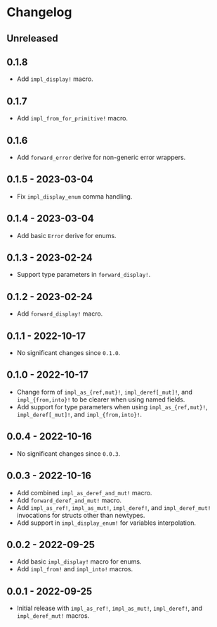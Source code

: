 # Changelog

## Unreleased

## 0.1.8

- Add `impl_display!` macro.

## 0.1.7

- Add `impl_from_for_primitive!` macro.

## 0.1.6

- Add `forward_error` derive for non-generic error wrappers.

## 0.1.5 - 2023-03-04

- Fix `impl_display_enum` comma handling.

## 0.1.4 - 2023-03-04

- Add basic `Error` derive for enums.

## 0.1.3 - 2023-02-24

- Support type parameters in `forward_display!`.

## 0.1.2 - 2023-02-24

- Add `forward_display!` macro.

## 0.1.1 - 2022-10-17

- No significant changes since `0.1.0`.

## 0.1.0 - 2022-10-17

- Change form of `impl_as_{ref,mut}!`, `impl_deref[_mut]!`, and `impl_{from,into}!` to be clearer when using named fields.
- Add support for type parameters when using `impl_as_{ref,mut}!`, `impl_deref[_mut]!`, and `impl_{from,into}!`.

## 0.0.4 - 2022-10-16

- No significant changes since `0.0.3`.

## 0.0.3 - 2022-10-16

- Add combined `impl_as_deref_and_mut!` macro.
- Add `forward_deref_and_mut!` macro.
- Add `impl_as_ref!`, `impl_as_mut!`, `impl_deref!`, and `impl_deref_mut!` invocations for structs other than newtypes.
- Add support in `impl_display_enum!` for variables interpolation.

## 0.0.2 - 2022-09-25

- Add basic `impl_display!` macro for enums.
- Add `impl_from!` and `impl_into!` macros.

## 0.0.1 - 2022-09-25

- Initial release with `impl_as_ref!`, `impl_as_mut!`, `impl_deref!`, and `impl_deref_mut!` macros.
